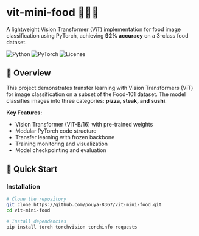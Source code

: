 # vit-mini-food 🍕🥩🍣

A lightweight Vision Transformer (ViT) implementation for food image classification using PyTorch, achieving **92% accuracy** on a 3-class food dataset.

![Python](https://img.shields.io/badge/Python-3.8%2B-blue)
![PyTorch](https://img.shields.io/badge/PyTorch-2.0%2B-red)
![License](https://img.shields.io/badge/License-MIT-green)

## 📖 Overview

This project demonstrates transfer learning with Vision Transformers (ViT) for image classification on a subset of the Food-101 dataset. The model classifies images into three categories: **pizza, steak, and sushi**.

**Key Features:**
- Vision Transformer (ViT-B/16) with pre-trained weights
- Modular PyTorch code structure
- Transfer learning with frozen backbone
- Training monitoring and visualization
- Model checkpointing and evaluation

## 🚀 Quick Start

### Installation

```bash
# Clone the repository
git clone https://github.com/pouya-8367/vit-mini-food.git
cd vit-mini-food

# Install dependencies
pip install torch torchvision torchinfo requests

